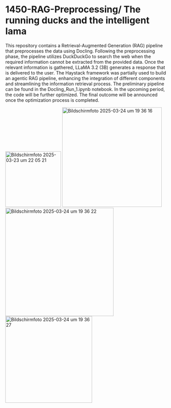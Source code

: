# 1450-RAG-Preprocessing/ The running ducks and the intelligent lama

This repository contains a Retrieval-Augmented Generation (RAG) pipeline that preprocesses the data using Docling. Following the preprocessing phase, the pipeline utilizes DuckDuckGo to search the web when the required information cannot be extracted from the provided data. Once the relevant information is gathered, LLaMA 3.2 (3B) generates a response that is delivered to the user.
The Haystack framework was partially used to build an agentic RAG pipeline, enhancing the integration of different components and streamlining the information retrieval process.
The preliminary pipeline can be found in the Docling_Run_1.ipynb notebook. In the upcoming period, the code will be further optimized. The final outcome will be announced once the optimization process is completed.

<img width="173" alt="Bildschirmfoto 2025-03-23 um 22 05 21" src="https://github.com/user-attachments/assets/3fd4a39e-b8e4-4587-bc59-4650b0faf600" />
<img width="310" alt="Bildschirmfoto 2025-03-24 um 19 36 16" src="https://github.com/user-attachments/assets/119011de-7c2c-4a98-8c62-7c3e9fd2d8ef" />
<img width="337" alt="Bildschirmfoto 2025-03-24 um 19 36 22" src="https://github.com/user-attachments/assets/d3de13de-68e7-440f-86ab-98a12338790c" />
<img width="270" alt="Bildschirmfoto 2025-03-24 um 19 36 27" src="https://github.com/user-attachments/assets/13641ad4-1148-4bb5-add4-88d5ae159eb7" />
